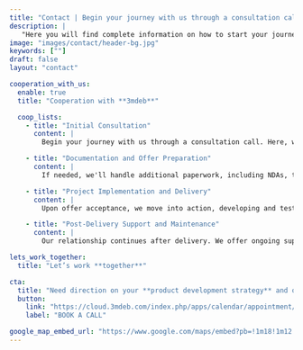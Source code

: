 ```yaml
---
title: "Contact | Begin your journey with us through a consultation call"
description: |
   "Here you will find complete information on how to start your journey with us. Book a call or fill out a survey and let us help you find a solution."
image: "images/contact/header-bg.jpg"
keywords: [""]
draft: false
layout: "contact"

cooperation_with_us:
  enable: true
  title: "Cooperation with **3mdeb**"

  coop_lists:
    - title: "Initial Consultation"
      content: |
        Begin your journey with us through a consultation call. Here, we'll complete a detailed survey focusing on your Embedded Systems, Firmware & Training needs. <br/> [Book a call](https://cloud.3mdeb.com/index.php/apps/calendar/appointment/n7T65toSaD9t)

    - title: "Documentation and Offer Preparation"
      content: |
        If needed, we'll handle additional paperwork, including NDAs, to fully understand your project. We then craft a tailored offer with terms and conditions based on your provided documentation and any further queries.

    - title: "Project Implementation and Delivery"
      content: |
        Upon offer acceptance, we move into action, developing and testing your solution. Our commitment is to deliver high-quality results that meet your specifications.

    - title: "Post-Delivery Support and Maintenance"
      content: |
        Our relationship continues after delivery. We offer ongoing support and maintenance, ensuring your solution continues to perform at its best.

lets_work_together:
  title: "Let’s work **together**"

cta:
  title: "Need direction on your **product development strategy** and our services?"
  button:
    link: "https://cloud.3mdeb.com/index.php/apps/calendar/appointment/n7T65toSaD9t"
    label: "BOOK A CALL"

google_map_embed_url: "https://www.google.com/maps/embed?pb=!1m18!1m12!1m3!1d2321.9026361369906!2d18.56620737691726!3d54.41169549448095!2m3!1f0!2f0!3f0!3m2!1i1024!2i768!4f13.1!3m3!1m2!1s0x46fd745dc864c3fd%3A0x692893a8b0074f23!2s3mdeb%20Sp.%20z%20o.o.!5e0!3m2!1spl!2spl!4v1700219555836!5m2!1spl!2spl"
---
```

